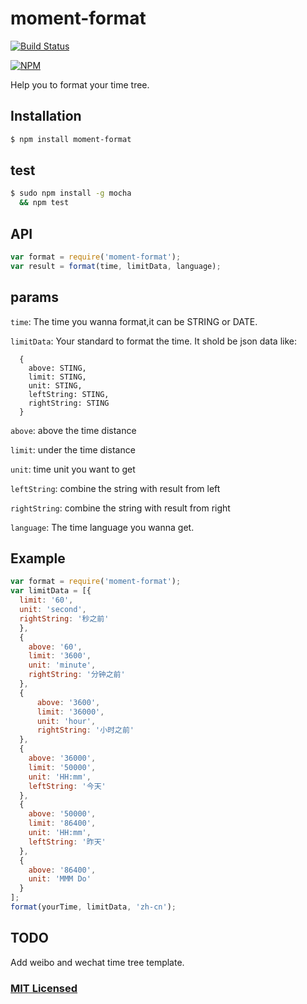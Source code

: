 # moment-format
[![Build Status](https://travis-ci.org/chouchou900822/moment-format.svg?branch=master)](https://travis-ci.org/chouchou900822/moment-format)

[![NPM](https://nodei.co/npm/moment-format.png?mini=true)](https://nodei.co/npm/moment-format/)

Help you to format your time tree.

## Installation

```sh
$ npm install moment-format
```

## test

```sh
$ sudo npm install -g mocha
  && npm test
```


## API

```js
var format = require('moment-format');
var result = format(time, limitData, language);
```

## params

`time`:
The time you wanna format,it can be STRING or DATE.
  
`limitData`:
Your standard to format the time.
It shold be json data like:

```
  {
    above: STING,
    limit: STING,
    unit: STING,
    leftString: STING,
    rightString: STING
  }
```

`above`: above the time distance

`limit`: under the time distance

`unit`: time unit you want to get

`leftString`: combine the string with result from left

`rightString`: combine the string with result from right


`language`:
The time language you wanna get.

## Example

```js
var format = require('moment-format');
var limitData = [{
  limit: '60',
  unit: 'second',
  rightString: '秒之前'
  },
  {
    above: '60',
    limit: '3600',
    unit: 'minute',
    rightString: '分钟之前'
  },
  {
      above: '3600',
      limit: '36000',
      unit: 'hour',
      rightString: '小时之前'
  },
  {
    above: '36000',
    limit: '50000',
    unit: 'HH:mm',
    leftString: '今天'
  },
  {
    above: '50000',
    limit: '86400',
    unit: 'HH:mm',
    leftString: '昨天'
  },
  {
    above: '86400',
    unit: 'MMM Do'
  }
];
format(yourTime, limitData, 'zh-cn');
```
## TODO

Add weibo and wechat time tree template.

### [MIT Licensed](LICENSE)
